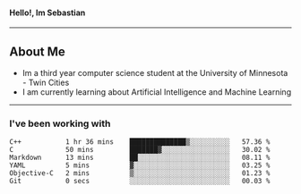 #### Hello!, Im Sebastian


---
## About Me
- Im a third year computer science student at the University of Minnesota - Twin Cities
- I am currently learning about Artificial Intelligence and Machine Learning

---

### I've been working with
<!--START_SECTION:waka-->

```text
C++           1 hr 36 mins    ██████████████▒░░░░░░░░░░   57.36 %
C             50 mins         ███████▓░░░░░░░░░░░░░░░░░   30.02 %
Markdown      13 mins         ██░░░░░░░░░░░░░░░░░░░░░░░   08.11 %
YAML          5 mins          ▓░░░░░░░░░░░░░░░░░░░░░░░░   03.25 %
Objective-C   2 mins          ▒░░░░░░░░░░░░░░░░░░░░░░░░   01.23 %
Git           0 secs          ░░░░░░░░░░░░░░░░░░░░░░░░░   00.03 %
```

<!--END_SECTION:waka-->


